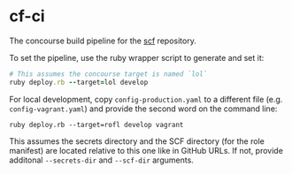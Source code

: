 # cf-ci

The concourse build pipeline for the [scf] repository.

[scf]: https://github.com/SUSE/scf

To set the pipeline, use the ruby wrapper script to generate and set it:

```ruby
# This assumes the concourse target is named `lol`
ruby deploy.rb --target=lol develop
```

For local development, copy `config-production.yaml` to a different file (e.g.
`config-vagrant.yaml`) and provide the second word on the command line:
```
ruby deploy.rb --target=rofl develop vagrant
```

This assumes the secrets directory and the SCF directory (for the role manifest)
are located relative to this one like in GitHub URLs.  If not, provide additonal
`--secrets-dir` and `--scf-dir` arguments.
